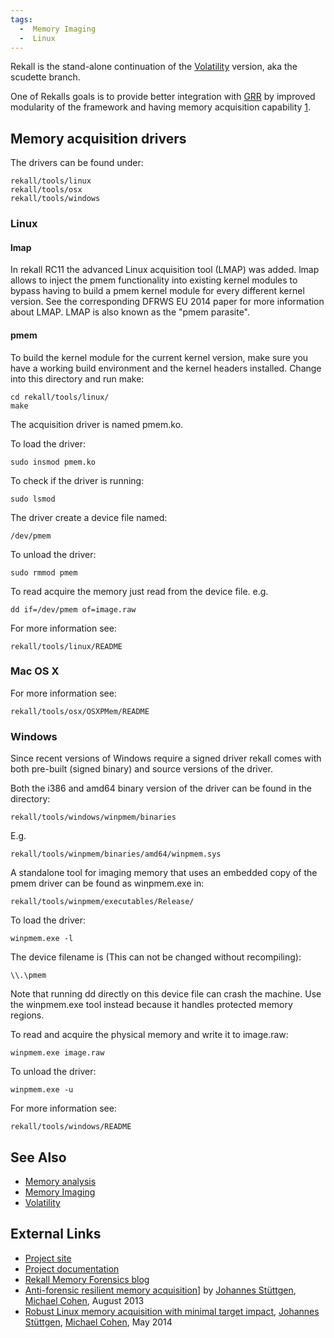 ```yaml
---
tags:
  -  Memory Imaging
  -  Linux
---
```

Rekall is the stand-alone continuation of the
[Volatility](volatility.md) version, aka
the scudette branch.

One of Rekalls goals is to provide better integration with
[GRR](grr.md) by improved modularity of the framework and having
memory acquisition capability
[1](http://www.rekall-forensic.com/about.html).

## Memory acquisition drivers

The drivers can be found under:

    rekall/tools/linux
    rekall/tools/osx
    rekall/tools/windows

### Linux

#### lmap

In rekall RC11 the advanced Linux acquisition tool (LMAP) was added.
lmap allows to inject the pmem functionality into existing kernel
modules to bypass having to build a pmem kernel module for every
different kernel version. See the corresponding DFRWS EU 2014 paper for
more information about LMAP. LMAP is also known as the "pmem parasite".

#### pmem

To build the kernel module for the current kernel version, make sure you
have a working build environment and the kernel headers installed.
Change into this directory and run make:

    cd rekall/tools/linux/
    make

The acquisition driver is named pmem.ko.

To load the driver:

    sudo insmod pmem.ko

To check if the driver is running:

    sudo lsmod

The driver create a device file named:

    /dev/pmem

To unload the driver:

    sudo rmmod pmem

To read acquire the memory just read from the device file. e.g.

    dd if=/dev/pmem of=image.raw

For more information see:

    rekall/tools/linux/README

### Mac OS X

For more information see:

    rekall/tools/osx/OSXPMem/README

### Windows

Since recent versions of Windows require a signed driver rekall comes
with both pre-built (signed binary) and source versions of the driver.

Both the i386 and amd64 binary version of the driver can be found in the
directory:

    rekall/tools/windows/winpmem/binaries

E.g.

    rekall/tools/winpmem/binaries/amd64/winpmem.sys

A standalone tool for imaging memory that uses an embedded copy of the
pmem driver can be found as winpmem.exe in:

    rekall/tools/winpmem/executables/Release/

To load the driver:

    winpmem.exe -l

The device filename is (This can not be changed without recompiling):

    \\.\pmem

Note that running dd directly on this device file can crash the machine.
Use the winpmem.exe tool instead because it handles protected memory
regions.

To read and acquire the physical memory and write it to image.raw:

    winpmem.exe image.raw

To unload the driver:

    winpmem.exe -u

For more information see:

    rekall/tools/windows/README

## See Also

- [Memory analysis](memory_analysis.md)
- [Memory Imaging](memory_imaging.md)
- [Volatility](volatility.md)

## External Links

- [Project site](http://www.rekall-forensic.com/)
- [Project documentation](http://www.rekall-forensic.com/docs.html)
- [Rekall Memory Forensics blog](http://rekall-forensic.blogspot.com/)
- [Anti-forensic resilient memory
  acquisition](http://www.rekall-forensic.com/docs/References/Papers/DFRWS2013.html)\]
  by [Johannes Stüttgen](johannes_stüttgen.md), [Michael
  Cohen](michael_cohen.md), August 2013
- [Robust Linux memory acquisition with minimal target
  impact](http://www.rekall-forensic.com/docs/References/Papers/DFRWS2014EU.html),
  [Johannes Stüttgen](johannes_stüttgen.md), [Michael
  Cohen](michael_cohen.md), May 2014